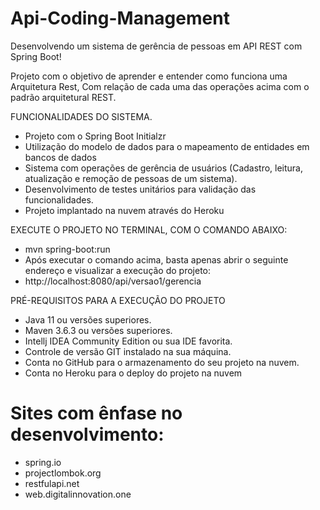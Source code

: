 # Api-Coding-Management

Desenvolvendo um sistema de gerência de pessoas em API REST com Spring Boot!

Projeto com o objetivo de aprender e entender como funciona uma Arquitetura Rest, Com relação de cada uma das operações acima com o padrão arquitetural REST.

FUNCIONALIDADES DO SISTEMA.
- Projeto com o Spring Boot Initialzr
- Utilização do modelo de dados para o mapeamento de entidades em bancos de dados
- Sistema com operações de gerência de usuários (Cadastro, leitura, atualização e remoção de pessoas de um sistema).
- Desenvolvimento de testes unitários para validação das funcionalidades.
- Projeto implantado na nuvem através do Heroku


EXECUTE O PROJETO NO TERMINAL, COM O COMANDO ABAIXO: 
- mvn spring-boot:run 
- Após executar o comando acima, basta apenas abrir o seguinte endereço e visualizar a execução do projeto:
-  http://localhost:8080/api/versao1/gerencia


PRÉ-REQUISITOS PARA A EXECUÇÃO DO PROJETO
- Java 11 ou versões superiores.
- Maven 3.6.3 ou versões superiores.
- Intellj IDEA Community Edition ou sua IDE favorita.
- Controle de versão GIT instalado na sua máquina.
- Conta no GitHub para o armazenamento do seu projeto na nuvem.
- Conta no Heroku para o deploy do projeto na nuvem

# Sites com ênfase no desenvolvimento:

- spring.io
- projectlombok.org
- restfulapi.net
- web.digitalinnovation.one

